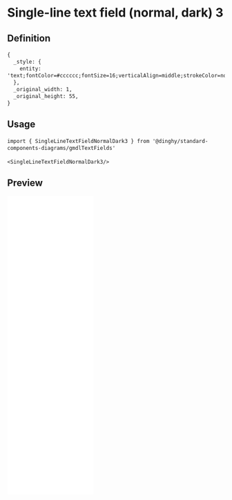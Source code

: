# Single-line text field (normal, dark) 3

## Definition

```
{
  _style: { 
    entity: 'text;fontColor=#cccccc;fontSize=16;verticalAlign=middle;strokeColor=none;fillColor=none;whiteSpace=wrap;html=1;',
  },
  _original_width: 1,
  _original_height: 55,
}
```

## Usage

```
import { SingleLineTextFieldNormalDark3 } from '@dinghy/standard-components-diagrams/gmdlTextFields'

<SingleLineTextFieldNormalDark3/>
```

## Preview

<img src="./single-line-text-field-normal-dark-3.png" width="200"/>
